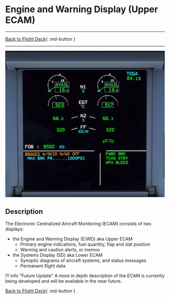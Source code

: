# Engine and Warning Display (Upper ECAM)

---

[Back to Flight Deck](../index.md){ .md-button }

---

![Upper ECAM](../../../assets/a32nx-briefing/front/Upper-ECAM.jpg "Upper ECAM")

## Description

The Electronic Centralized Aircraft Monitoring (ECAM) consists of two displays:

- the Engine and Warning Display (E/WD) aka Upper ECAM
    - Primary engine indications, fuel quantity, flap and slat position
    - Warning and caution alerts, or memos
- the Systems Display (SD) aka Lower ECAM
    - Synoptic diagrams of aircraft systems, and status messages
    - Permanent flight data


<!-- TODO: UPDATE -->
!!! info "Future Update"
    A more in depth description of the ECAM is currently being developed and will be available in the near future.

[Back to Flight Deck](../index.md){ .md-button }
